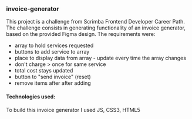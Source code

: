 ### invoice-generator
This project is a challenge from Scrimba Frontend Developer Career Path. The challenge consists in generating functionality of an invoice generator, based on the provided Figma design.
The requirements were:
- array to hold services requested
- buttons to add service to array
- place to display data from array - update every time the array changes
- don't charge > once for same service
- total cost stays updated
- button to "send invoice" (reset)
- remove items after after adding
#### Technologies used:
To build this invoice generator I used JS, CSS3, HTML5